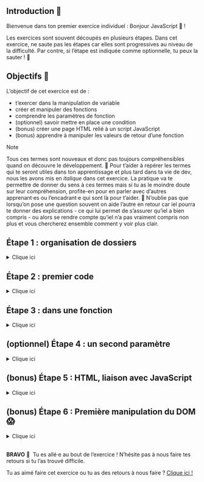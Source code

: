 ## Introduction 📝

Bienvenue dans ton premier exercice individuel : Bonjour JavaScript 👋 !

Les exercices sont souvent découpés en plusieurs étapes. Dans cet exercice, ne saute pas les étapes car elles sont progressives au niveau de la difficulté. 
Par contre, si l’étape est indiquée comme optionnelle, tu peux la sauter ! 🐑

## Objectifs 🎯

L’objectif de cet exercice est de :

- t’exercer dans la manipulation de variable
- créer et manipuler des fonctions
- comprendre les paramètres de fonction
- (optionnel) savoir mettre en place une condition
- (bonus) créer une page HTML relié à un script JavaScript
- (bonus) apprendre à manipuler les valeurs de retour d’une fonction

> [!NOTE]
> Tous ces termes sont nouveaux et donc pas toujours compréhensibles quand on découvre le développement. 🤔
> Pour t’aider à repérer les termes qui te seront utiles dans ton apprentissage et plus tard dans ta vie de dev, nous les avons mis en *italique* dans cet exercice.
> La pratique va te permettre de donner du sens à ces termes mais si tu as le moindre doute sur leur compréhension, profite-en pour en parler avec d’autres apprenant·es ou l’encadrant·e qui sont là pour t’aider. 🙋
> N’oublie pas que lorsqu’on pose une question souvent on aide l’autre en retour car iel pourra te donner des explications - ce qui lui permet de s’assurer qu’iel a bien compris - ou alors se rendre compte qu’iel n’a pas vraiment compris non plus et vous chercherez ensemble comment y voir plus clair.

## Étape 1 : organisation de dossiers
<details>
  <summary>Clique ici</summary>

  1. Crée un dossier `exercices_individuels/` dans le dossier ADA que tu as déjà dû créer lors de la rentrée. <br />
  Si ce n’est pas le cas, n’hésite pas à solliciter un·e encadrante pour te guider ou un·e camarade de promotion 😊
  2. Dans ce dossier `exercices_individuels/`, crée un dossier `bonjour_javascript/`
  3. Dans ce dossier `bonjour_javascript/`, crée un fichier **`script.js`**

</details>

## Étape 2 : premier code
<details>
  <summary>Clique ici</summary>

  Ouvrir le fichier `script.js` avec ton éditeur de code (VS Code) et commençons à coder !
  1. Crée une variable `message` dans lequel on va stocker le message : `Bonjour !`
  2. Affiche le message dans ta console. Tu devrais avoir le message “Bonjour !” qui apparaît.
  3. Crée une seconde variable firstname dans lequel on va stocker un prénom. Exemple : Beyonce
  4. Utilise la variable `firstname` dans `message` pour obtenir l’affichage du message : `Bonjour Beyonce !` <br /> Attention, ici il s’agit bien de modifier la variable `message`et non le `console.log()`

</details>



## Étape 3 : dans une fonction
<details>
  <summary>Clique ici</summary>

  1. *Encapsule* ton code précédent dans une fonction nommée `sayHello()`
  2. Appelle la fonction `sayHello()` dans ton code pour t’assurer que tout continue de fonctionner. <br /> Tu devrais toujours avoir le message `Bonjour Beyonce !` qui s’affiche dans la console.
  3. Déplace la variable `firstname` pour qu’elle devienne un *paramètre* de la fonction `sayHello()`
  4. Exécute ton code. Tu devrais obtenir dans ta console `Bonjour undefined !` 🤔
  5. Corrige l’*appel de fonction* pour retrouver de nouveau le message `Bonjour Beyonce !`

</details>

## (optionnel) Étape 4 : un second paramètre
<details>
  <summary>Clique ici</summary>

  1. Ajoute un second paramètre `hour` à la fonction `sayHello()`
  2. Ajoute une condition dans ta fonction pour que lorsque `hour` est supérieur ou égal à 18H, on dise `Bonsoir` plutôt que `Bonjour` dans le message
  
  Voici quelques tests que tu peux faire :

  ```jsx
  sayHello(`Beyonce`, 11);
  sayHello(`Beyonce`, 18);
  sayHello(`Beyonce`, 17);
  ```

  Tu devrais voir afficher :
  
  ```jsx
  Bonjour Beyonce !
  Bonsoir Beyonce !
  Bonjour Beyonce !
  ```

</details>

## (bonus) Étape 5 : HTML, liaison avec JavaScript
<details>
  <summary>Clique ici</summary>

  1. Ajouter dans le dossier de l’exercice, un fichier **`index.html`**
  2. Avec VS Code, tape la touche `!` (point d’exclamation) dans le fichier `index.html` et valide en appuyant sur la touche `Entrée` <br /> Les balises de base d’une page web devraient s’afficher. Si ce n’est pas le cas, n’hésite pas à te référer auprès d’un·e encadrant·e ou d’un·e autre apprenant·e.
  3.  Fais le lien entre ton fichier JavaScript et HTML en ajoutant une ligne entre les deux balises `<body></body>` : <br />
  ```html
  <script src="script.js"></script>
  ```
  4. Ajouter une titre sur ta page, au dessus des balises `<script>` <br />
  ```html
  <h1>Premier exercice individuel</h1>
  ```
  5. Lance et test ta page en appuyant sur `Go Live` en bas de ton VS Code. <br />
  Si tu n’as pas ce bouton, vérifie que tu as bien installé l’extension `Live Server` sur ton VS Code. <br />
  Tu devrais apercevoir le message `Premier exercice individuel` sur ta page.
  6. Clique droit et inspecte ton site, tu devrais apercevoir ton message `Bonjour Beyonce !` dans la console 😬 <br />
  <details>
  <summary>Clique ici, si tu cherches où se trouve la console</summary>

  ![demo_etape_5](images/01_demo_etape_5.gif)

  </details>
  
</details>

## (bonus) Étape 6 : Première manipulation du DOM 😱
<details>
  <summary>Clique ici</summary>
  
  Cette étape peut te paraître assez challenge. N’hésite pas à aller explorer avec d’autres apprenantes la manipulation du [DOM](https://www.w3schools.com/js/js_htmldom.asp) (Document Object Model) pour t’aider.
  1. Dans ton fichier `script.js`, remplace le `console.log()` par la ligne suivante : <br />
  ```jsx
  document.querySelector('h1').innerText = message;
  ```
  Rafraîchis ta page, tu devrais avoir le message `Bonjour Beyonce !` qui s’affiche à la place du titre `Premier exercice individuel`
  
  2. Dans ton fichier `script.js`, ajoute au tout début du fichier la fonction `prompt()` [(documentation)](https://developer.mozilla.org/fr/docs/Web/API/Window/prompt)<br />
  Cette fonction retourne la valeur saisie dans le formulaire. <br />
  Ici nous souhaitons récupérer le prénom pour personnaliser le titre en fonction du prénom saisi.

  > Attention, n’hésite pas à fermer ta fenêtre et la relancer car avec `prompt()`, la page ne se rafraîchit pas lorsque la pop-up n’est pas fermée.
  
  3. Récupère donc la *valeur retournée* par la fonction `prompt()` dans une variable que tu pourras de nouveau réutiliser dans l’appel de ta fonction `sayHello()`<br />
  Tu devrais dorénavant avoir le titre qui change en fonction du prénom saisi dans le prompt 👀<br />
  <details>
  <summary>Clique ici, pour une petite démo de l'attendu</summary>

  ![demo_etape_6](images/01_demo_etape_6.gif)

  </details>
  
</details>
<br/>

**BRAVO** 🎉 
Tu es allé·e au bout de l’exercice ! N’hésite pas à nous faire tes retours si tu l’as trouvé difficile.

Tu as aimé faire cet exercice ou tu as des retours à nous faire ? [Clique ici !](https://airtable.com/appXbfdqY0iZhnZgd/shrbWiQDMsH63nsj4)
